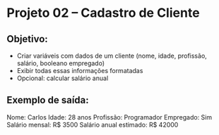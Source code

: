 # Projeto 02 – Cadastro de Cliente

## Objetivo:
- Criar variáveis com dados de um cliente (nome, idade, profissão, salário, booleano empregado)
- Exibir todas essas informações formatadas
- Opcional: calcular salário anual

## Exemplo de saída:
Nome: Carlos
Idade: 28 anos
Profissão: Programador
Empregado: Sim
Salário mensal: R$ 3500
Salário anual estimado: R$ 42000
